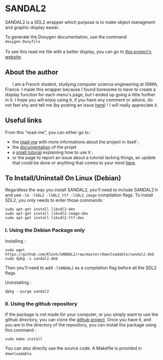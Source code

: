 # SANDAL2

SANDAL2 is a SDL2 wrapper which purpose is to make object managment and
graphic display easier.  

To generate the Doxygen documentation, use the command:  
`doxygen Doxyfile`  
<br/>
To see this read me file with a better display, you can go to [this project's
website](https://klevh.github.io/SANDAL2/).

## About the author

&nbsp;&nbsp;&nbsp;&nbsp;&nbsp;&nbsp;I am a French student, studying computer science engineering at ISIMA, France. 
I made this wrapper because I found boresome to have to create a display function for each menu's page, but I ended 
up going a little further in it. I hope you will enjoy using it, if you have any comment or advice, do not feel shy 
and tell me (by posting an issue [here](https://github.com/Klevh/SANDAL2/issues/new)) ! I will really appreciate it.

## Useful links

From this "read-me", you can either go to :
* the [read-me](Docs/README.md) with more informations about the project in itself ;
* the [documentation](https://Klevh.github.io/SANDAL2_Documentation) of the projet
* a [small tutorial](Docs/Tutorial.md) explaining how to use it ;
* or the page to report an issue about a tutorial lacking things, an update that could be done or anything that comes to your mind [here](https://github.com/Klevh/SANDAL2/issues/new).

## To Install/Uninstall On Linux (Debian)

Regardless the way you install SANDAL2, you'll need to include SANDAL2.h and use `-lm -lSDL2 -lSDL2_ttf -lSDL2_image` compilation flags. To install SDL2, you only needs to enter those commands :
```
sudo apt-get install libsdl2-dev
sudo apt-get install libsdl2-image-dev
sudo apt-get install libsdl2-ttf-dev
```

### I. Using the Debian Package only

Installing :
```
sudo wget https://github.com/Klevh/SANDAL2/raw/master/downloadable/sandal2.deb
sudo dpkg -i sandal2.deb
```
Then you'll need to add `-lSANDAL2` as a compilation flag before all the SDL2 flags.

Uninstalling :
```
dpkg --purge sandal2
```

### II. Using the github repository

If the package is not made for your computer, or you simply want to use the github directory, you can clone the [github project](https://github.com/Klevh/SANDAL2/).
Once you have it, and you are in the directory of the repository, you can install the package using this command :
```
sudo make install
```
You can also directly use the source code. A Makefile is provided in `downloadable`.
